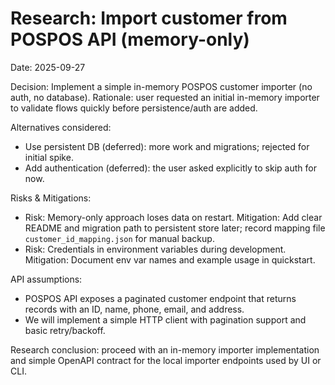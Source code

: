 # Research: Import customer from POSPOS API (memory-only)

Date: 2025-09-27

Decision: Implement a simple in-memory POSPOS customer importer (no auth, no database). Rationale: user requested an initial in-memory importer to validate flows quickly before persistence/auth are added.

Alternatives considered:
- Use persistent DB (deferred): more work and migrations; rejected for initial spike.
- Add authentication (deferred): the user asked explicitly to skip auth for now.

Risks & Mitigations:
- Risk: Memory-only approach loses data on restart. Mitigation: Add clear README and migration path to persistent store later; record mapping file `customer_id_mapping.json` for manual backup.
- Risk: Credentials in environment variables during development. Mitigation: Document env var names and example usage in quickstart.

API assumptions:
- POSPOS API exposes a paginated customer endpoint that returns records with an ID, name, phone, email, and address.
- We will implement a simple HTTP client with pagination support and basic retry/backoff.

Research conclusion: proceed with an in-memory importer implementation and simple OpenAPI contract for the local importer endpoints used by UI or CLI.
